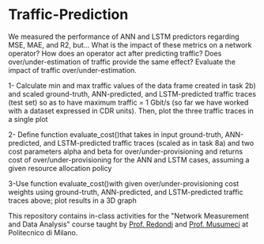 # Traffic-Prediction

We measured the performance of ANN and LSTM predictors regarding MSE, MAE, and R2, but…
What is the impact of these metrics on a network operator?
How does an operator act after predicting traffic?
Does over/under-estimation of traffic provide the same effect?
Evaluate the impact of traffic over/under-estimation.

1- Calculate min and max traffic values of the data frame created in task 2b) and scaled ground-truth, ANN-predicted, and LSTM-predicted traffic traces (test set) so as to have maximum traffic = 1 Gbit/s (so far we have worked with a dataset expressed in CDR units). Then, plot the three traffic traces in a single plot

2- Define function evaluate_cost()that takes in input ground-truth, ANN-predicted, and LSTM-predicted traffic traces (scaled as in task 8a) and two cost parameters alpha and beta for over/under-provisioning and returns cost of over/under-provisioning for the ANN and LSTM cases, assuming a given resource allocation policy

3-Use function evaluate_cost()with given over/under-provisioning cost weights using ground-truth, ANN-predicted, and LSTM-predicted traffic traces above; plot results in a 3D graph



This repository contains in-class activities for the "Network Measurement and Data Analysis" course taught by [Prof. Redondi](https://scholar.google.com/citations?user=8ka5NmUAAAAJ&hl=en) and [Prof. Musumeci](https://scholar.google.it/citations?user=RsM0KB0AAAAJ&hl=it) at Politecnico di Milano.
